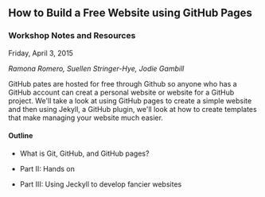 ## How to Build a Free Website using GitHub Pages

### Workshop Notes and Resources

Friday, April 3, 2015

_Ramona Romero, Suellen Stringer-Hye, Jodie Gambill_

GitHub pates are hosted for free through Github so anyone who has a GitHub account can creat a personal website or website for a GitHub project. We'll take a look at using GitHub pages to create a simple website and then using Jekyll, a GitHub plugin, we'll look at how to create templates that make managing your website much easier. 


#### Outline
* What is Git, GitHub, and GitHub pages? 

* Part II: Hands on

* Part III: Using Jeckyll to develop fancier websites 
	
